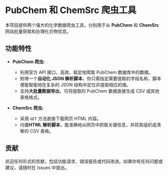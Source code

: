 # PubChem 和 ChemSrc 爬虫工具

本项目提供两个强大的化学数据爬虫工具，分别用于从 **PubChem** 和 **ChemSrc** 网站批量获取和处理化合物信息。

## 功能特性

- **PubChem 爬虫:**
  - 利用官方 API 接口，高效、稳定地爬取 PubChem 数据库中的数据。
  - 附带一个**自动化 JSON 解析脚本**，你只需指定需要提取的字段名称，脚本便能智能地在复杂的 JSON 结构中定位并提取相应的值。
  - 支持**大批量数据导出**，可将提取的 PubChem 数据直接生成 CSV 或其他表格格式。

- **ChemSrc 爬虫:**
  - 采用 `GET` 方法直接下载网页 HTML 内容。
  - 内置**HTML 解析脚本**，能准确地从网页中抓取关键信息，并将其组织成清晰的 CSV 表格。



## 贡献

欢迎任何形式的贡献，包括功能请求、错误报告或代码改进。如果你有任何问题或建议，请随时在 Issues 中提出。
